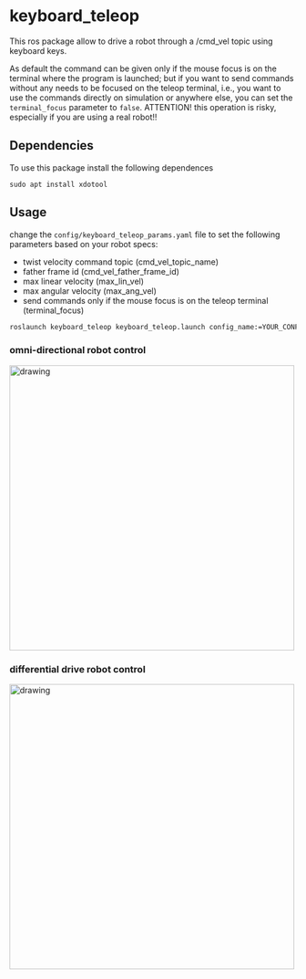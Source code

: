 # keyboard_teleop
This ros package allow to drive a robot through a /cmd_vel topic using keyboard keys. 

As default the command can be given only if the mouse focus is on the terminal where the program is launched; but if you want to send commands without any needs to be focused on the teleop terminal, i.e., you want to use the commands directly on simulation or anywhere else, you can set the ```terminal_focus``` parameter to ```false```. ATTENTION! this operation is risky, especially if you are using a real robot!!

## Dependencies
To use this package install the following dependences
```
sudo apt install xdotool
```
## Usage
change the ```config/keyboard_teleop_params.yaml``` file to set the following parameters based on your robot specs:
- twist velocity command topic (cmd_vel_topic_name)
- father frame id (cmd_vel_father_frame_id)
- max linear velocity (max_lin_vel)
- max angular velocity (max_ang_vel)
- send commands only if the mouse focus is on the teleop terminal (terminal_focus)

```bash
roslaunch keyboard_teleop keyboard_teleop.launch config_name:=YOUR_CONFIG_NAME_WITHOUT_YAML_FILE_EXTENSION
```

### omni-directional robot control

<img src="https://user-images.githubusercontent.com/76060218/150688007-8ea3e5bf-0c3e-414a-be70-5a2039f66586.png" alt="drawing" width="500"/>

### differential drive robot control

<img src="https://user-images.githubusercontent.com/76060218/150687855-4f9d8374-9459-495a-9d13-bb09c521ed99.png" alt="drawing" width="500"/>
